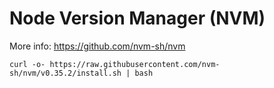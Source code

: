 # Node Version Manager (NVM)

More info: https://github.com/nvm-sh/nvm
```
curl -o- https://raw.githubusercontent.com/nvm-sh/nvm/v0.35.2/install.sh | bash
